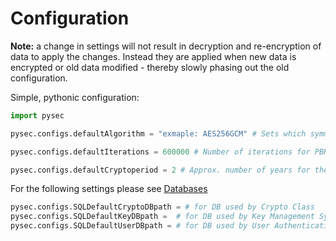 # Configuration

**Note:** a change in settings will not result in decryption and re-encryption of data to apply the changes. Instead they are applied when new data is encrypted or old data modified - thereby slowly phasing out the old configuration.

Simple, pythonic configuration:
```python
import pysec

pysec.configs.defaultAlgorithm = "exmaple: AES256GCM" # Sets which symmetric cipher to use (currently only AES256GCM is supported)

pysec.configs.defaultIterations = 600000 # Number of iterations for PBKDF2

pysec.configs.defaultCryptoperiod = 2 # Approx. number of years for the cryptoperiod of a key
```

For the following settings please see [Databases](README-DATABASES.md)

```python
pysec.configs.SQLDefaultCryptoDBpath = # for DB used by Crypto Class
pysec.configs.SQLDefaultKeyDBpath =  # for DB used by Key Management System (you most likely don't need this)
pysec.configs.SQLDefaultUserDBpath = # for DB used by User Authentication System
```
